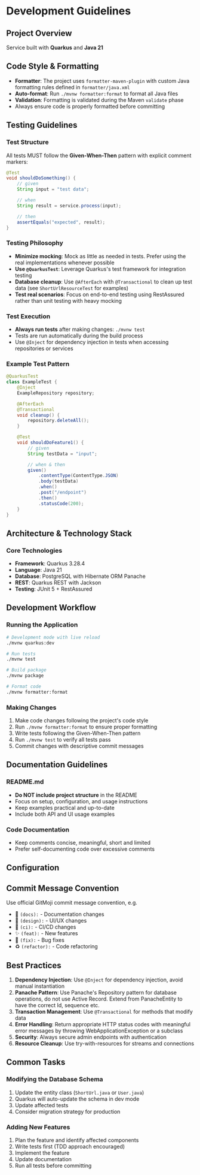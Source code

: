 # Development Guidelines

## Project Overview

Service built with **Quarkus** and **Java 21**

## Code Style & Formatting

- **Formatter**: The project uses `formatter-maven-plugin` with custom Java formatting rules defined in `formatter/java.xml`
- **Auto-format**: Run `./mvnw formatter:format` to format all Java files
- **Validation**: Formatting is validated during the Maven `validate` phase
- Always ensure code is properly formatted before committing

## Testing Guidelines

### Test Structure

All tests MUST follow the **Given-When-Then** pattern with explicit comment markers:

```java
@Test
void shouldDoSomething() {
    // given
    String input = "test data";

    // when
    String result = service.process(input);

    // then
    assertEquals("expected", result);
}
```

### Testing Philosophy

- **Minimize mocking**: Mock as little as needed in tests. Prefer using the real implementations whenever possible
- **Use `@QuarkusTest`**: Leverage Quarkus's test framework for integration testing
- **Database cleanup**: Use `@AfterEach` with `@Transactional` to clean up test data (see `ShortUrlResourceTest` for examples)
- **Test real scenarios**: Focus on end-to-end testing using RestAssured rather than unit testing with heavy mocking

### Test Execution

- **Always run tests** after making changes: `./mvnw test`
- Tests are run automatically during the build process
- Use `@Inject` for dependency injection in tests when accessing repositories or services

### Example Test Pattern

```java
@QuarkusTest
class ExampleTest {
    @Inject
    ExampleRepository repository;

    @AfterEach
    @Transactional
    void cleanup() {
        repository.deleteAll();
    }

    @Test
    void shouldDoFeature1() {
        // given
        String testData = "input";

        // when & then
        given()
            .contentType(ContentType.JSON)
            .body(testData)
            .when()
            .post("/endpoint")
            .then()
            .statusCode(200);
    }
}
```

## Architecture & Technology Stack

### Core Technologies

- **Framework**: Quarkus 3.28.4
- **Language**: Java 21
- **Database**: PostgreSQL with Hibernate ORM Panache
- **REST**: Quarkus REST with Jackson
- **Testing**: JUnit 5 + RestAssured


## Development Workflow

### Running the Application

```bash
# Development mode with live reload
./mvnw quarkus:dev

# Run tests
./mvnw test

# Build package
./mvnw package

# Format code
./mvnw formatter:format
```

### Making Changes

1. Make code changes following the project's code style
2. Run `./mvnw formatter:format` to ensure proper formatting
3. Write tests following the Given-When-Then pattern
4. Run `./mvnw test` to verify all tests pass
5. Commit changes with descriptive commit messages

## Documentation Guidelines

### README.md

- **Do NOT include project structure** in the README
- Focus on setup, configuration, and usage instructions
- Keep examples practical and up-to-date
- Include both API and UI usage examples

### Code Documentation

- Keep comments concise, meaningful, short and limited
- Prefer self-documenting code over excessive comments

## Configuration

## Commit Message Convention

Use official GitMoji commit message convention, e.g.
- 📝 `(docs):` - Documentation changes
- 🎨 `(design):` - UI/UX changes
- 👷 `(ci):` - CI/CD changes
- ✨ `(feat):` - New features
- 🐛 `(fix):` - Bug fixes
- ♻️ `(refactor):` - Code refactoring

## Best Practices

1. **Dependency Injection**: Use `@Inject` for dependency injection, avoid manual instantiation
2. **Panache Pattern**: Use Panache's Repository pattern for database operations, do not use Active Record. Extend from PanacheEntity to have the correct Id, sequence etc.
3. **Transaction Management**: Use `@Transactional` for methods that modify data
4. **Error Handling**: Return appropriate HTTP status codes with meaningful error messages by throwing WebApplicationException or a subclass
5. **Security**: Always secure admin endpoints with authentication
6. **Resource Cleanup**: Use try-with-resources for streams and connections

## Common Tasks

### Modifying the Database Schema

1. Update the entity class (`ShortUrl.java` or `User.java`)
2. Quarkus will auto-update the schema in dev mode
3. Update affected tests
4. Consider migration strategy for production

### Adding New Features

1. Plan the feature and identify affected components
2. Write tests first (TDD approach encouraged)
3. Implement the feature
4. Update documentation
5. Run all tests before committing